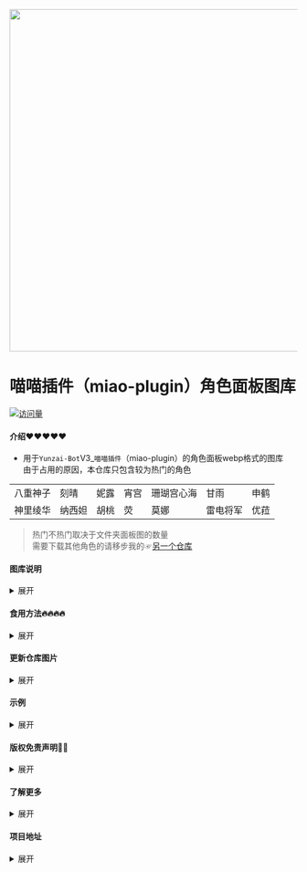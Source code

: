 <p align="center">
  <a href="https://gitee.com/ljs_ice/normal-character2">
    <img width="600" src="https://gitee.com/ljs_ice/normal-character2/raw/master/%23%E6%89%A9%E5%B1%95/Picture/head.jpg">
  </a>

  # 喵喵插件（miao-plugin）角色面板图库
  [![访问量](https://profile-counter.glitch.me/normal-character2/count.svg)](https://gitee.com/ljs_ice/normal-character2)

</p>



#### 介绍❤❤❤❤❤
- 用于`Yunzai-Bot`V3_`喵喵插件`（miao-plugin）的角色面板webp格式的图库<br>
由于占用的原因，本仓库只包含较为热门的角色

|   |   |   |   |   |   |   | 
| --- | --- | --- | --- | --- | --- | --- | 
| 八重神子 | 刻晴 | 妮露 | 宵宫 | 珊瑚宫心海 | 甘雨 | 申鹤 |
| 神里绫华 | 纳西妲 | 胡桃 | 荧 | 莫娜 | 雷电将军 | 优菈 |

> 热门不热门取决于文件夹面板图的数量<br>
需要下载其他角色的请移步我的☞[另一个仓库](https://gitee.com/ljs_ice/normal-character)

#### 图库说明

<details><summary>展开</summary>

此库提供由我与他人（主要为椰奶抠图大佬）扣制的自主整理群文件上传的角色面板图<br>
整理了很久把格式换成webp，主要是想回馈群友，服务器图片一张张放上去太难了<br>
一张张核对基本没有重复的（肝开始疼了），并且进行了[‘文件夹+序号’的重命名](./rename.bat)排序<br>
如果您想为此仓库贡献<br>
请见☞[贡献指南](./CONTRIBUTING.md)向此仓库发起 pull request

</details>

#### 食用方法🔥🔥🔥🔥
<details><summary>展开</summary>

使用Gitee(而且只有Gitee)，在<br>
```
/plugins/miao-plugin/resources/profile
```
拉取链接<br>
```
git clone https://gitee.com/ljs_ice/normal-character2.git
```

等待完成就行了，失败大概是网络问问题，大概1.7个G<br>
自行决定图库用于什么面板<br>
普通面板(图鉴/非彩蛋面板等)存放位置<br>
```
/plugins/miao-plugin/resources/profile/normal-character
```
或者 彩蛋(三皇冠/ACE/满命)存放位置<br>
```
/plugins/miao-plugin/resources/profile/super-character
```
</details>

#### 更新仓库图片

<details><summary>展开</summary>
- 在上面位置输入下面指令更新图片，先clone再更新<br>

```
git pull
```
另外更新图片频率取决于作者忙不忙，有需要可以进群求帮助<br>
</details>

#### 示例

<details><summary>展开</summary>

![预览](https://gitee.com/ljs_ice/normal-character2/raw/master/%23%E6%89%A9%E5%B1%95/Picture/预览.jpg)
![示例](#https://gitee.com/ljs_ice/normal-character2/raw/master/%23%E6%89%A9%E5%B1%95/Picture/示例.jpg)
![示例](https://gitee.com/ljs_ice/normal-character2/raw/master/%23%E6%89%A9%E5%B1%95/Picture/示例2.jpg)

</details>

#### 版权免责声明👀👀

<details><summary>展开</summary>

图片为椰奶群的大佬扣的，本人不负责任何版权问题<br>
部分图片容易封号，账号出问题概不负责<br>
对于获取原图易造成的问题可以复制[这个插件](./屏蔽喵喵面板原图.js)至<br>
```
/plugins/example
```
只有主人能发送获取原图的指令，自己看着决定吧<br>
仅限内部小范围使用，请勿用此图库用于盈利

</details>

#### 了解更多

<details><summary>展开</summary>

| 群号 | 254974507 | 椰奶杂货铺 |
| --- | --- | --- |

（在里面划水bushi）

</details>

#### 项目地址

<details><summary>展开</summary>

* Yunzai-Bot：[Gitee](https://gitee.com/Le-niao/Yunzai-Bot) & [Github](https://github.com/Le-niao/Yunzai-Bot)
* Miao-plugin：[Gitee](https://gitee.com/yoimiya-kokomi/miao-plugin) & [Github](https://github.com/yoimiya-kokomi/miao-plugin)
* Yunzai-Bot插件库：[Gitee](https://gitee.com/Hikari666/Yunzai-Bot-plugins-index) & [GitHub](https://github.com/HiArcadia/Yunzai-Bot-plugins-index)
* 我的另一个面板图库（其他角色）：[Gitee](https://gitee.com/ljs_ice/normal-character)

* 最后再求个star，你的支持是维护本项目的动力~~
* 严禁用于任何商业用途和非法行为

</details>
